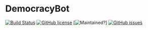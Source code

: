 # DemocracyBot
[![Build Status](https://travis-ci.com/DaLemonBoi/DemocracyBot.svg?branch=master)](https://travis-ci.com/DaLemonBoi/DemocracyBot) [![GitHub license](https://img.shields.io/github/license/DaLemonBoi/DemocracyBot)](https://github.com/DaLemonBoi/DemocracyBot/blob/master/LICENSE.md) [![Maintained?](https://img.shields.io/badge/Maintained%3F-yes-brightgreen.svg)] [![GitHub issues](https://img.shields.io/github/issues/DaLemonBoi/DemocracyBot)](https://github.com/DaLemonBoi/DemocracyBot/issues) 